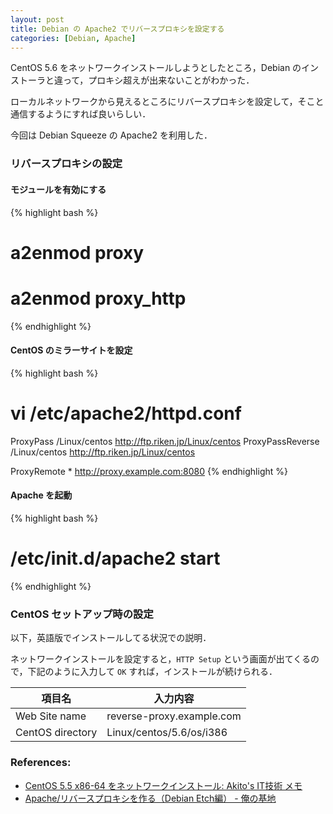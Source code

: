 ```yaml
---
layout: post
title: Debian の Apache2 でリバースプロキシを設定する
categories: [Debian, Apache]
---
```


CentOS 5.6 をネットワークインストールしようとしたところ，Debian のインストーラと違って，プロキシ超えが出来ないことがわかった．

ローカルネットワークから見えるところにリバースプロキシを設定して，そこと通信するようにすれば良いらしい．

今回は Debian Squeeze の Apache2 を利用した．


### リバースプロキシの設定

#### モジュールを有効にする

{% highlight bash %}
# a2enmod proxy
# a2enmod proxy_http
{% endhighlight %}


#### CentOS のミラーサイトを設定

{% highlight bash %}
# vi /etc/apache2/httpd.conf
ProxyPass /Linux/centos http://ftp.riken.jp/Linux/centos
ProxyPassReverse /Linux/centos http://ftp.riken.jp/Linux/centos

ProxyRemote * http://proxy.example.com:8080
{% endhighlight %}


#### Apache を起動

{% highlight bash %}
# /etc/init.d/apache2 start
{% endhighlight %}


### CentOS セットアップ時の設定

以下，英語版でインストールしてる状況での説明．

ネットワークインストールを設定すると，`HTTP Setup` という画面が出てくるので，下記のように入力して `OK` すれば，インストールが続けられる．


項目名           | 入力内容
---------------- | -------------------------
Web Site name    | reverse-proxy.example.com
CentOS directory | Linux/centos/5.6/os/i386


### References:

- [CentOS 5.5 x86-64 をネットワークインストール: Akito's IT技術 メモ](http://akitosblog.seesaa.net/article/159752158.html)
- [Apache/リバースプロキシを作る（Debian Etch編） - 俺の基地](http://yakinikunotare.boo.jp/orebase/index.php?Apache%2F%A5%EA%A5%D0%A1%BC%A5%B9%A5%D7%A5%ED%A5%AD%A5%B7%A4%F2%BA%EE%A4%EB%A1%CADebian%20Etch%CA%D4%A1%CB)
